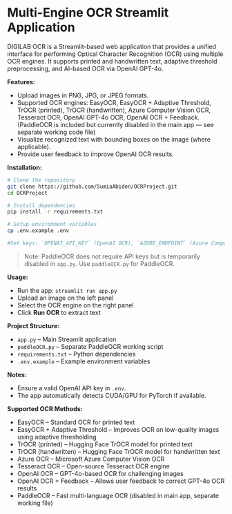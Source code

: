 # Multi-Engine OCR Streamlit Application
DIGILAB OCR is a Streamlit-based web application that provides a unified interface for performing Optical Character Recognition (OCR) using multiple OCR engines. It supports printed and handwritten text, adaptive threshold preprocessing, and AI-based OCR via OpenAI GPT-4o.


**Features:**  
- Upload images in PNG, JPG, or JPEG formats.  
- Supported OCR engines: EasyOCR, EasyOCR + Adaptive Threshold, TrOCR (printed), TrOCR (handwritten), Azure Computer Vision OCR, Tesseract OCR, OpenAI GPT-4o OCR, OpenAI OCR + Feedback. (PaddleOCR is included but currently disabled in the main app — see separate working code file)  
- Visualize recognized text with bounding boxes on the image (where applicable).  
- Provide user feedback to improve OpenAI OCR results.  


**Installation:**  
```bash
# Clone the repository
git clone https://github.com/SumiaAbiden/OCRProject.git
cd OCRProject

# Install dependencies
pip install -r requirements.txt

# Setup environment variables
cp .env.example .env

#Set keys: `OPENAI_API_KEY` (OpenAI OCR), `AZURE_ENDPOINT` (Azure Computer Vision), `AZURE_SUBSCRIPTION_KEY` (Azure Computer Vision).
```
> Note: PaddleOCR does not require API keys but is temporarily disabled in `app.py`. Use `paddleOCR.py` for PaddleOCR.


**Usage:**  
- Run the app: `streamlit run app.py`  
- Upload an image on the left panel  
- Select the OCR engine on the right panel  
- Click **Run OCR** to extract text
  

**Project Structure:**  
- `app.py` – Main Streamlit application  
- `paddleOCR.py` – Separate PaddleOCR working script  
- `requirements.txt` – Python dependencies  
- `.env.example` – Example environment variables


**Notes:**    
- Ensure a valid OpenAI API key in `.env`.  
- The app automatically detects CUDA/GPU for PyTorch if available.
  

**Supported OCR Methods:**  
- EasyOCR – Standard OCR for printed text  
- EasyOCR + Adaptive Threshold – Improves OCR on low-quality images using adaptive thresholding  
- TrOCR (printed) – Hugging Face TrOCR model for printed text  
- TrOCR (handwritten) – Hugging Face TrOCR model for handwritten text  
- Azure OCR – Microsoft Azure Computer Vision OCR  
- Tesseract OCR – Open-source Tesseract OCR engine  
- OpenAI OCR – GPT-4o-based OCR for challenging images  
- OpenAI OCR + Feedback – Allows user feedback to correct GPT-4o OCR results  
- PaddleOCR – Fast multi-language OCR (disabled in main app, separate working file)

